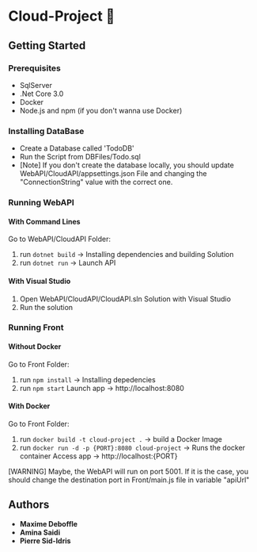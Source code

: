 # Cloud-Project 🍆

## Getting Started

### Prerequisites

 - SqlServer
 - .Net Core 3.0
 - Docker
 - Node.js and npm (if you don't wanna use Docker)

### Installing DataBase
 - Create a Database called 'TodoDB'
 - Run the Script from DBFiles/Todo.sql
 - [Note] If you don't create the database locally, you should update WebAPI/CloudAPI/appsettings.json File and changing the "ConnectionString" value with the correct one.
 
### Running WebAPI
#### With Command Lines
Go to WebAPI/CloudAPI Folder:
 1. run ```dotnet build``` -> Installing dependencies and building Solution
 2. run ```dotnet run``` -> Launch API
#### With Visual Studio
 1. Open WebAPI/CloudAPI/CloudAPI.sln Solution with Visual Studio
 2. Run the solution

### Running Front
#### Without Docker
Go to Front Folder:
 1. run ```npm install``` -> Installing depedencies
 2. run ```npm start``` Launch app -> http://localhost:8080
 
#### With Docker
Go to Front Folder:
 1. run ```docker build -t cloud-project .``` -> build a Docker Image
 2. run ```docker run -d -p {PORT}:8080 cloud-project``` -> Runs the docker container
 Access app -> http://localhost:{PORT}

[WARNING] Maybe, the WebAPI will run on port 5001. If it is the case, you should change the destination port in Front/main.js file in variable "apiUrl"

## Authors

* **Maxime Deboffle**
* **Amina Saidi** 
* **Pierre Sid-Idris**
